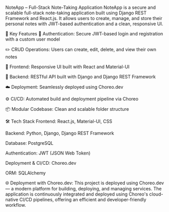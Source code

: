 NoteApp – Full-Stack Note-Taking Application
NoteApp is a secure and scalable full-stack note-taking application built using Django REST Framework and React.js. It allows users to create, manage, and store their personal notes with JWT-based authentication and a clean, responsive UI.

🚀 Key Features
🔐 Authentication: Secure JWT-based login and registration with a custom user model

✏️ CRUD Operations: Users can create, edit, delete, and view their own notes

🎨 Frontend: Responsive UI built with React and Material-UI

📡 Backend: RESTful API built with Django and Django REST Framework

☁️ Deployment: Seamlessly deployed using Choreo.dev

⚙️ CI/CD: Automated build and deployment pipeline via Choreo

📦 Modular Codebase: Clean and scalable folder structure

🛠 Tech Stack
Frontend: React.js, Material-UI, CSS

Backend: Python, Django, Django REST Framework

Database: PostgreSQL

Authentication: JWT (JSON Web Token)

Deployment & CI/CD: Choreo.dev

ORM: SQLAlchemy

🌐 Deployment with Choreo.dev: 
This project is deployed using Choreo.dev — a modern platform for building, deploying, and managing services. The application is continuously integrated and deployed using Choreo's cloud-native CI/CD pipelines, offering an efficient and developer-friendly workflow.
